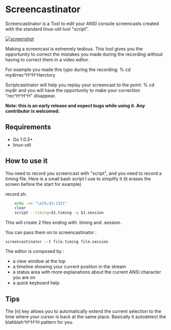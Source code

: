 Screencastinator
================

Screencastinator is a Tool to edit your ANSI console screencasts created with the standard linux-util tool "script".

[![screenshot](http://gbin.github.com/screencastinator/screencastinator.png)](http://gbin.github.com/screencastinator/screencastinator.png)


Making a screencast is extremely tedious. This tool gives you the opportunity to correct the mistakes you made during the recording without having to correct them in a video editor.

For example you made this typo during the recording: % cd mydirrec^H^H^Herctory

Scriptcastinator will help you replay your screencast to the point: % cd mydir and you will have the opportunity to make your correction "rec^H^H^H" disappear.

**Note: this is an early release and expect bugs while using it. Any contributor is welcomed.**

## Requirements ##
* Go 1.0.3+
* linux-util

## How to use it ##

You need to record you screencast with "script", and you need to record a timing file.
Here is a small bash script I use to simplify it (it erases the screen before the start for example)

record.sh:

```BASH
    echo -ne "\e[8;43;132t"
    clear
    script --timing=$1.timing -q $1.session
```

This will create 2 files ending with .timing and .session.

You can pass them on to screencastinator :

```
screencastinator --t file.timing file.session
```

The editor is composed by :
- a view window at the top
- a timeline showing your current position in the stream
- a status area with more explanations about the current ANSI character you are on
- a quick keyboard help

## Tips ##

The [n] key allows you to automatically extend the current selection to the time where your cursor is back at the same place. Basically it autodetect the blahblah^H^H^H pattern for you. 

